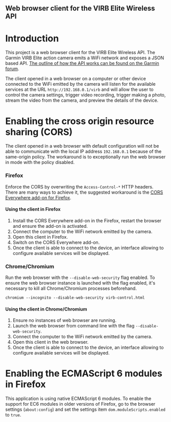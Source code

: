Web browser client for the VIRB Elite Wireless API
----------

Introduction
================

This project is a web browser client for the VIRB Elite Wireless API. The Garmin VIRB Elite action camera emits a WiFi network and exposes a JSON based API. [The outline of how the API works can be found on the Garmin forum](https://forums.garmin.com/forum/mac-windows-software/windows-software/virb-edit-aa/56554-).

The client opened in a web browser on a computer or other device connected to the WiFi emitted by the camera will listen for the available services at the URL `http://192.168.0.1/virb` and will allow the user to control the camera settings, trigger video recording, trigger making a photo, stream the video from the camera, and preview the details of the device.

Enabling the cross origin resource sharing (CORS)
=======================

The client opened in a web browser with default configuration will not be able to communicate with the local IP address `192.168.0.1` because of the same-origin policy. The workaround is to exceptionally run the web browser in mode with the policy disabled.

### Firefox

Enforce the CORS by overwriting the `Access-Control-*` HTTP headers. There are many ways to achieve it, the suggested workaround is the [CORS Everywhere add-on for Firefox](https://addons.mozilla.org/en-US/firefox/addon/cors-everywhere/).

#### Using the client in Firefox

1. Install the CORS Everywhere add-on in the Firefox, restart the browser and ensure the add-on is activated.
2. Connect the computer to the WiFi network emitted by the camera.
3. Open this client in Firefox.
4. Switch on the CORS Everywhere add-on.
5. Once the client is able to connect to the device, an interface allowing to configure available services will be displayed.

### Chrome/Chromium

Run the web browser with the `--disable-web-security` flag enabled. To ensure the web browser instance is launched with the flag enabled, it's necessary to kill all Chrome/Chromium processes beforehand.

`chromium --incognito --disable-web-security virb-control.html`

#### Using the client in Chrome/Chromium

1. Ensure no instances of web browser are running.
2. Launch the web browser from command line with the flag `--disable-web-security`.
3. Connect the computer to the WiFi network emitted by the camera.
4. Open this client in the web browser.
5. Once the client is able to connect to the device, an interface allowing to configure available services will be displayed.

Enabling the ECMAScript 6 modules in Firefox
========================

This application is using native ECMAScript 6 modules. To enable the support for EC6 modules in older versions of Firefox, go to the browser settings (`about:config`) and set the settings item `dom.moduleScripts.enabled` to `true`.
